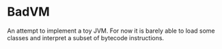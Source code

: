 # BadVM
An attempt to implement a toy JVM. For now it is barely able to load some classes and interpret a subset of bytecode instructions.
